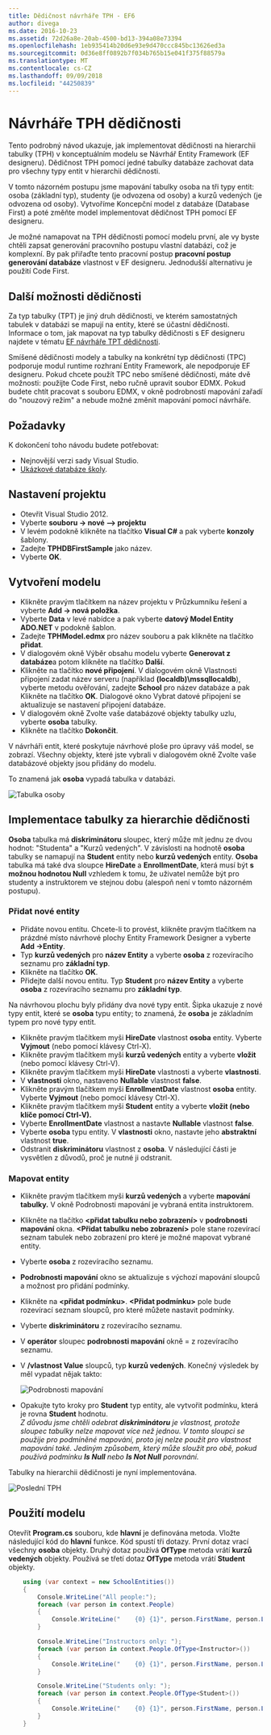 ```yaml
---
title: Dědičnost návrháře TPH - EF6
author: divega
ms.date: 2016-10-23
ms.assetid: 72d26a8e-20ab-4500-bd13-394a08e73394
ms.openlocfilehash: 1eb935414b20d6e93e9d470ccc845bc13626ed3a
ms.sourcegitcommit: 0d36e8ff0892b7f034b765b15e041f375f88579a
ms.translationtype: MT
ms.contentlocale: cs-CZ
ms.lasthandoff: 09/09/2018
ms.locfileid: "44250839"
---
```

# <a name="designer-tph-inheritance"></a>Návrháře TPH dědičnosti
Tento podrobný návod ukazuje, jak implementovat dědičnosti na hierarchii tabulky (TPH) v konceptuálním modelu se Návrhář Entity Framework (EF designeru). Dědičnost TPH pomocí jedné tabulky databáze zachovat data pro všechny typy entit v hierarchii dědičnosti.

V tomto názorném postupu jsme mapování tabulky osoba na tři typy entit: osoba (základní typ), studenty (je odvozena od osoby) a kurzů vedených (je odvozena od osoby). Vytvoříme Koncepční model z databáze (Database First) a poté změňte model implementovat dědičnost TPH pomocí EF designeru.

Je možné namapovat na TPH dědičnosti pomocí modelu první, ale vy byste chtěli zapsat generování pracovního postupu vlastní databázi, což je komplexní. By pak přiřaďte tento pracovní postup **pracovní postup generování databáze** vlastnost v EF designeru. Jednodušší alternativu je použití Code First.

## <a name="other-inheritance-options"></a>Další možnosti dědičnosti

Za typ tabulky (TPT) je jiný druh dědičnosti, ve kterém samostatných tabulek v databázi se mapují na entity, které se účastní dědičnosti.  Informace o tom, jak mapovat na typ tabulky dědičnosti s EF designeru najdete v tématu [EF návrháře TPT dědičnosti](~/ef6/modeling/designer/inheritance/tpt.md).

Smíšené dědičnosti modely a tabulky na konkrétní typ dědičnosti (TPC) podporuje modul runtime rozhraní Entity Framework, ale nepodporuje EF designeru. Pokud chcete použít TPC nebo smíšené dědičnosti, máte dvě možnosti: použijte Code First, nebo ručně upravit soubor EDMX. Pokud budete chtít pracovat s souboru EDMX, v okně podrobností mapování zařadí do "nouzový režim" a nebude možné změnit mapování pomocí návrháře.

## <a name="prerequisites"></a>Požadavky

K dokončení toho návodu budete potřebovat:

- Nejnovější verzi sady Visual Studio.
- [Ukázkové databáze školy](~/ef6/resources/school-database.md).

## <a name="set-up-the-project"></a>Nastavení projektu

-   Otevřít Visual Studio 2012.
-   Vyberte **souboru -&gt; nové –&gt; projektu**
-   V levém podokně klikněte na tlačítko **Visual C\#** a pak vyberte **konzoly** šablony.
-   Zadejte **TPHDBFirstSample** jako název.
-   Vyberte **OK**.

## <a name="create-a-model"></a>Vytvoření modelu

-   Klikněte pravým tlačítkem na název projektu v Průzkumníku řešení a vyberte **Add -&gt; nová položka**.
-   Vyberte **Data** v levé nabídce a pak vyberte **datový Model Entity ADO.NET** v podokně šablon.
-   Zadejte **TPHModel.edmx** pro název souboru a pak klikněte na tlačítko **přidat**.
-   V dialogovém okně Výběr obsahu modelu vyberte **Generovat z databáze**a potom klikněte na tlačítko **Další**.
-   Klikněte na tlačítko **nové připojení**.
    V dialogovém okně Vlastnosti připojení zadat název serveru (například **(localdb)\\mssqllocaldb**), vyberte metodu ověřování, zadejte **School** pro název databáze a pak Klikněte na tlačítko **OK**.
    Dialogové okno Vybrat datové připojení se aktualizuje se nastavení připojení databáze.
-   V dialogovém okně Zvolte vaše databázové objekty tabulky uzlu, vyberte **osoba** tabulky.
-   Klikněte na tlačítko **Dokončit**.

V návrháři entit, které poskytuje návrhové ploše pro úpravy váš model, se zobrazí. Všechny objekty, které jste vybrali v dialogovém okně Zvolte vaše databázové objekty jsou přidány do modelu.

To znamená jak **osoba** vypadá tabulka v databázi.

![Tabulka osoby](~/ef6/media/persontable.png) 

## <a name="implement-table-per-hierarchy-inheritance"></a>Implementace tabulky za hierarchie dědičnosti

**Osoba** tabulka má **diskriminátoru** sloupec, který může mít jednu ze dvou hodnot: "Studenta" a "Kurzů vedených". V závislosti na hodnotě **osoba** tabulky se namapují na **Student** entity nebo **kurzů vedených** entity. **Osoba** tabulka má také dva sloupce **HireDate** a **EnrollmentDate**, která musí být **s možnou hodnotou Null** vzhledem k tomu, že uživatel nemůže být pro studenty a instruktorem ve stejnou dobu (alespoň není v tomto názorném postupu).

### <a name="add-new-entities"></a>Přidat nové entity

-   Přidáte novou entitu.
    Chcete-li to provést, klikněte pravým tlačítkem na prázdné místo návrhové plochy Entity Framework Designer a vyberte **Add -&gt;Entity**.
-   Typ **kurzů vedených** pro **název Entity** a vyberte **osoba** z rozevíracího seznamu pro **základní typ**.
-   Klikněte na tlačítko **OK**.
-   Přidejte další novou entitu. Typ **Student** pro **název Entity** a vyberte **osoba** z rozevíracího seznamu pro **základní typ**.

Na návrhovou plochu byly přidány dva nové typy entit. Šipka ukazuje z nové typy entit, které se **osoba** typu entity; to znamená, že **osoba** je základním typem pro nové typy entit.

-   Klikněte pravým tlačítkem myši **HireDate** vlastnost **osoba** entity. Vyberte **Vyjmout** (nebo pomocí klávesy Ctrl-X).
-   Klikněte pravým tlačítkem myši **kurzů vedených** entity a vyberte **vložit** (nebo pomocí klávesy Ctrl-V).
-   Klikněte pravým tlačítkem myši **HireDate** vlastnosti a vyberte **vlastnosti**.
-   V **vlastnosti** okno, nastaveno **Nullable** vlastnost **false**.
-   Klikněte pravým tlačítkem myši **EnrollmentDate** vlastnost **osoba** entity. Vyberte **Vyjmout** (nebo pomocí klávesy Ctrl-X).
-   Klikněte pravým tlačítkem myši **Student** entity a vyberte **vložit (nebo klíče pomocí Ctrl-V).**
-   Vyberte **EnrollmentDate** vlastnost a nastavte **Nullable** vlastnost **false**.
-   Vyberte **osoba** typu entity. V **vlastnosti** okno, nastavte jeho **abstraktní** vlastnost **true**.
-   Odstranit **diskriminátoru** vlastnost z **osoba**. V následující části je vysvětlen z důvodů, proč je nutné ji odstranit.

### <a name="map-the-entities"></a>Mapovat entity

-   Klikněte pravým tlačítkem myši **kurzů vedených** a vyberte **mapování tabulky.**
    V okně Podrobnosti mapování je vybraná entita instruktorem.
-   Klikněte na tlačítko **&lt;přidat tabulku nebo zobrazení&gt;** v **podrobnosti mapování** okna.
    **&lt;Přidat tabulku nebo zobrazení&gt;** pole stane rozevírací seznam tabulek nebo zobrazení pro které je možné mapovat vybrané entity.
-   Vyberte **osoba** z rozevíracího seznamu.
-   **Podrobnosti mapování** okno se aktualizuje s výchozí mapování sloupců a možnost pro přidání podmínky.
-   Klikněte na  **&lt;přidat podmínku&gt;**.
    **&lt;Přidat podmínku&gt;** pole bude rozevírací seznam sloupců, pro které můžete nastavit podmínky.
-   Vyberte **diskriminátoru** z rozevíracího seznamu.
-   V **operátor** sloupec **podrobnosti mapování** okně = z rozevíracího seznamu.
-   V **/vlastnost Value** sloupců, typ **kurzů vedených**. Konečný výsledek by měl vypadat nějak takto:

    ![Podrobnosti mapování](~/ef6/media/mappingdetails2.png)

-   Opakujte tyto kroky pro **Student** typ entity, ale vytvořit podmínku, která je rovna **Student** hodnotu.  
    *Z důvodu jsme chtěli odebrat **diskriminátoru** je vlastnost, protože sloupec tabulky nelze mapovat více než jednou. V tomto sloupci se použije pro podmíněné mapování, proto jej nelze použít pro vlastnost mapování také. Jediným způsobem, který může sloužit pro obě, pokud používá podmínku **Is Null** nebo **Is Not Null** porovnání.*

Tabulky na hierarchii dědičnosti je nyní implementována.

![Poslední TPH](~/ef6/media/finaltph.png)

## <a name="use-the-model"></a>Použití modelu

Otevřít **Program.cs** souboru, kde **hlavní** je definována metoda. Vložte následující kód do **hlavní** funkce. Kód spustí tři dotazy. První dotaz vrací všechny **osoba** objekty. Druhý dotaz používá **OfType** metoda vrátí **kurzů vedených** objekty. Používá se třetí dotaz **OfType** metoda vrátí **Student** objekty.

``` csharp
    using (var context = new SchoolEntities())
    {
        Console.WriteLine("All people:");
        foreach (var person in context.People)
        {
            Console.WriteLine("    {0} {1}", person.FirstName, person.LastName);
        }

        Console.WriteLine("Instructors only: ");
        foreach (var person in context.People.OfType<Instructor>())
        {
            Console.WriteLine("    {0} {1}", person.FirstName, person.LastName);
        }

        Console.WriteLine("Students only: ");
        foreach (var person in context.People.OfType<Student>())
        {
            Console.WriteLine("    {0} {1}", person.FirstName, person.LastName);
        }
    }
```
